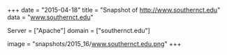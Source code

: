 
+++
date = "2015-04-18"
title = "Snapshot of http://www.southernct.edu"
data = "www.southernct.edu"

Server = ["Apache"]
domain = ["southernct.edu"]

  image = "snapshots/2015_16/www.southernct.edu.png"
+++
#
